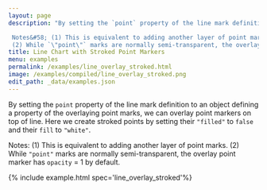 ```yaml
---
layout: page
description: "By setting the `point` property of the line mark definition to an object defining a property of the overlaying point marks, we can overlay point markers on top of line. Here we create stroked points by setting their `\"filled\"` to `false` and their `fill` to `\"white\"`. 

 Notes&#58; (1) This is equivalent to adding another layer of point marks. 
 (2) While `\"point\"` marks are normally semi-transparent, the overlay point marker has `opacity` = 1 by default."
title: Line Chart with Stroked Point Markers
menu: examples
permalink: /examples/line_overlay_stroked.html
image: /examples/compiled/line_overlay_stroked.png
edit_path: _data/examples.json
---
```


By setting the `point` property of the line mark definition to an object defining a property of the overlaying point marks, we can overlay point markers on top of line. Here we create stroked points by setting their `"filled"` to `false` and their `fill` to `"white"`. 

 Notes&#58; (1) This is equivalent to adding another layer of point marks. 
 (2) While `"point"` marks are normally semi-transparent, the overlay point marker has `opacity` = 1 by default.

{% include example.html spec='line_overlay_stroked'%}
